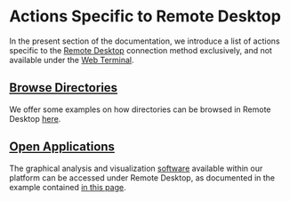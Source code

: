 # Actions Specific to Remote Desktop

In the present section of the documentation, we introduce a list of actions specific to the [Remote Desktop](../remote-desktop.md) connection method exclusively, and not available under the [Web Terminal](../web-terminal.md).

## [Browse Directories](browse.md)

We offer some examples on how directories can be browsed in Remote Desktop [here](browse.md).

## [Open Applications](open-app.md)

The graphical analysis and visualization [software](../../software-directory/overview.md) available within our platform can be accessed under Remote Desktop, as documented in the example contained [in this page](open-app.md).
